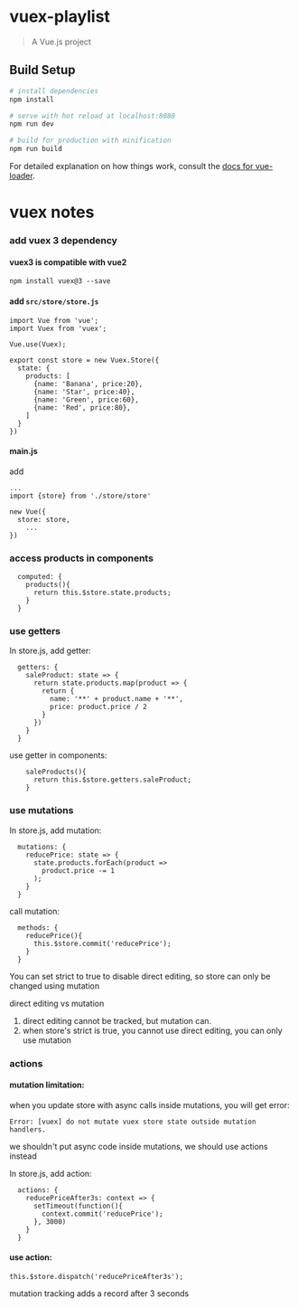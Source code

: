 # vuex-playlist

> A Vue.js project

## Build Setup

``` bash
# install dependencies
npm install

# serve with hot reload at localhost:8080
npm run dev

# build for production with minification
npm run build
```

For detailed explanation on how things work, consult the [docs for vue-loader](http://vuejs.github.io/vue-loader).



# vuex notes

### add vuex 3 dependency

#### vuex3 is compatible with vue2

```
npm install vuex@3 --save
```

#### add `src/store/store.js`

```
import Vue from 'vue';
import Vuex from 'vuex';

Vue.use(Vuex);

export const store = new Vuex.Store({
  state: {
    products: [
      {name: 'Banana', price:20},
      {name: 'Star', price:40},
      {name: 'Green', price:60},
      {name: 'Red', price:80},
    ]
  }
})

```

#### main.js

add

```
...
import {store} from './store/store'

new Vue({
  store: store,
	...
})
```

### access products in components

```
  computed: {
    products(){
      return this.$store.state.products;
    }
  }
```

### use getters

In store.js, add getter:

```
  getters: {
    saleProduct: state => {
      return state.products.map(product => {
        return {
          name: '**' + product.name + '**',
          price: product.price / 2
        }
      })
    }
  }
```

use getter in components:

```
    saleProducts(){
      return this.$store.getters.saleProduct;
    }
```

### use mutations

In store.js, add mutation:

```
  mutations: {
    reducePrice: state => {
      state.products.forEach(product =>
        product.price -= 1
      );
    }
  }
```

call mutation:

```
  methods: {
    reducePrice(){
      this.$store.commit('reducePrice');
    }
  }
```

You can set strict to true to disable direct editing, so store can only be changed using mutation

direct editing vs mutation

1. direct editing cannot be tracked, but mutation can.
2. when store's strict is true, you cannot use direct editing, you can only use mutation

### actions

#### mutation limitation:

when you update store with async calls inside mutations, you will get error:

```
Error: [vuex] do not mutate vuex store state outside mutation handlers.
```

we shouldn't put async code inside mutations, we should use actions instead

In store.js, add action:

```
  actions: {
    reducePriceAfter3s: context => {
      setTimeout(function(){
        context.commit('reducePrice');
      }, 3000)
    }
  }
```

#### use action:

```
this.$store.dispatch('reducePriceAfter3s');
```

mutation tracking adds a record after 3 seconds
